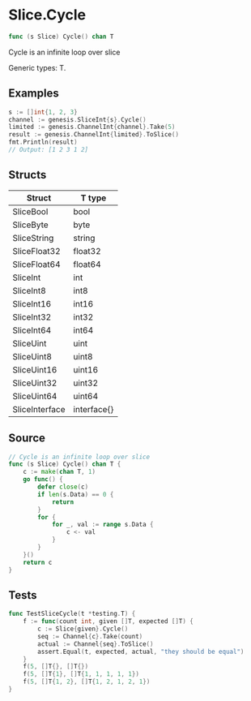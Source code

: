 # Slice.Cycle

```go
func (s Slice) Cycle() chan T
```

Cycle is an infinite loop over slice

Generic types: T.

## Examples

```go
s := []int{1, 2, 3}
channel := genesis.SliceInt{s}.Cycle()
limited := genesis.ChannelInt{channel}.Take(5)
result := genesis.ChannelInt{limited}.ToSlice()
fmt.Println(result)
// Output: [1 2 3 1 2]
```

## Structs

| Struct | T type |
| ------ | ------ |
| SliceBool | bool |
| SliceByte | byte |
| SliceString | string |
| SliceFloat32 | float32 |
| SliceFloat64 | float64 |
| SliceInt | int |
| SliceInt8 | int8 |
| SliceInt16 | int16 |
| SliceInt32 | int32 |
| SliceInt64 | int64 |
| SliceUint | uint |
| SliceUint8 | uint8 |
| SliceUint16 | uint16 |
| SliceUint32 | uint32 |
| SliceUint64 | uint64 |
| SliceInterface | interface{} |

## Source

```go
// Cycle is an infinite loop over slice
func (s Slice) Cycle() chan T {
	c := make(chan T, 1)
	go func() {
		defer close(c)
		if len(s.Data) == 0 {
			return
		}
		for {
			for _, val := range s.Data {
				c <- val
			}
		}
	}()
	return c
}
```

## Tests

```go
func TestSliceCycle(t *testing.T) {
	f := func(count int, given []T, expected []T) {
		c := Slice{given}.Cycle()
		seq := Channel{c}.Take(count)
		actual := Channel{seq}.ToSlice()
		assert.Equal(t, expected, actual, "they should be equal")
	}
	f(5, []T{}, []T{})
	f(5, []T{1}, []T{1, 1, 1, 1, 1})
	f(5, []T{1, 2}, []T{1, 2, 1, 2, 1})
}
```